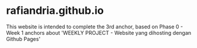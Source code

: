 # rafiandria.github.io
This website is intended to complete the 3rd anchor, based on Phase 0 - Week 1 anchors about 'WEEKLY PROJECT - Website yang dihosting dengan Github Pages'
